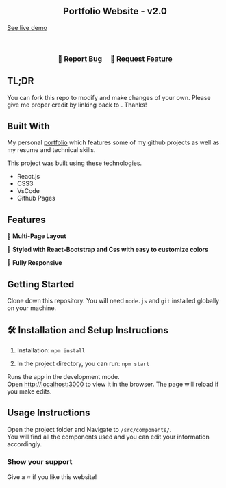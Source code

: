 <h2 align="center">
  Portfolio Website - v2.0<br/>
  <a href="" target="_blank"></a>
</h2>

  <a href="https://ajay-patidar.vercel.app/" target="_blank">See live demo</a>

<br/>


<h3 align="center">
    🔹
    <a href="">Report Bug</a> &nbsp; &nbsp;
    🔹
    <a href="">Request Feature</a>
</h3>

## TL;DR

You can fork this repo to modify and make changes of your own. Please give me proper credit by linking back to [](). Thanks!

## Built With

My personal <a href="" target="_blank">portfolio</a> which features some of my github projects as well as my resume and technical skills.<br/>

This project was built using these technologies.

- React.js
- CSS3
- VsCode
- Github Pages

## Features

**📖 Multi-Page Layout**

**🎨 Styled with React-Bootstrap and Css with easy to customize colors**

**📱 Fully Responsive**

## Getting Started

Clone down this repository. You will need `node.js` and `git` installed globally on your machine.

## 🛠 Installation and Setup Instructions

1. Installation: `npm install`

2. In the project directory, you can run: `npm start`

Runs the app in the development mode.\
Open [http://localhost:3000](http://localhost:3000) to view it in the browser.
The page will reload if you make edits.

## Usage Instructions

Open the project folder and Navigate to `/src/components/`. <br/>
You will find all the components used and you can edit your information accordingly.

### Show your support

Give a ⭐ if you like this website!
